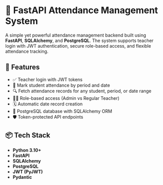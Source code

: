 # 📝 FastAPI Attendance Management System

A simple yet powerful attendance management backend built using **FastAPI**, **SQLAlchemy**, and **PostgreSQL**. The system supports teacher login with JWT authentication, secure role-based access, and flexible attendance tracking.

## 🔧 Features

- ✅ Teacher login with JWT tokens
- 📅 Mark student attendance by period and date
- 🔍 Fetch attendance records for any student, period, or date range
- 🧑‍🏫 Role-based access (Admin vs Regular Teacher)
- 🗓️ Automatic date record creation
- 🐘 PostgreSQL database with SQLAlchemy ORM
- 🛡️ Token-protected API endpoints

## 📦 Tech Stack

- **Python 3.10+**
- **FastAPI**
- **SQLAlchemy**
- **PostgreSQL**
- **JWT (PyJWT)**
- **Pydantic**
